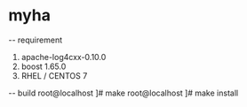 # myha

-- requirement
 1. apache-log4cxx-0.10.0
 2. boost 1.65.0
 3. RHEL / CENTOS 7

-- build 
root@localhost ]# make 
root@localhost ]# make install 

